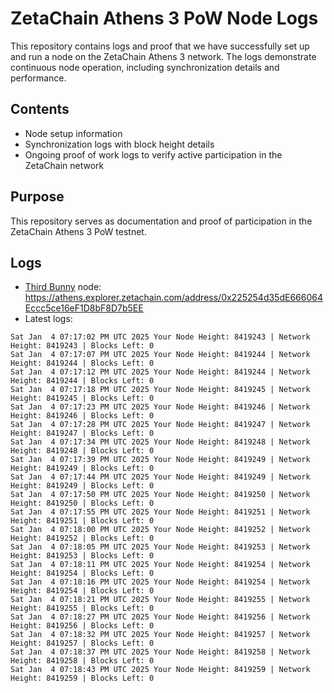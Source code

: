 # ZetaChain Athens 3 PoW Node Logs
This repository contains logs and proof that we have successfully set up and run a node on the ZetaChain Athens 3 network. The logs demonstrate continuous node operation, including synchronization details and performance.

## Contents
- Node setup information
- Synchronization logs with block height details
- Ongoing proof of work logs to verify active participation in the ZetaChain network

## Purpose
This repository serves as documentation and proof of participation in the ZetaChain Athens 3 PoW testnet.

## Logs

- [Third Bunny](https://thirdbunny.xyz/) node: https://athens.explorer.zetachain.com/address/0x225254d35dE666064Eccc5ce16eF1D8bF8D7b5EE
- Latest logs:
```
Sat Jan  4 07:17:02 PM UTC 2025 Your Node Height: 8419243 | Network Height: 8419243 | Blocks Left: 0
Sat Jan  4 07:17:07 PM UTC 2025 Your Node Height: 8419244 | Network Height: 8419244 | Blocks Left: 0
Sat Jan  4 07:17:12 PM UTC 2025 Your Node Height: 8419244 | Network Height: 8419244 | Blocks Left: 0
Sat Jan  4 07:17:18 PM UTC 2025 Your Node Height: 8419245 | Network Height: 8419245 | Blocks Left: 0
Sat Jan  4 07:17:23 PM UTC 2025 Your Node Height: 8419246 | Network Height: 8419246 | Blocks Left: 0
Sat Jan  4 07:17:28 PM UTC 2025 Your Node Height: 8419247 | Network Height: 8419247 | Blocks Left: 0
Sat Jan  4 07:17:34 PM UTC 2025 Your Node Height: 8419248 | Network Height: 8419248 | Blocks Left: 0
Sat Jan  4 07:17:39 PM UTC 2025 Your Node Height: 8419249 | Network Height: 8419249 | Blocks Left: 0
Sat Jan  4 07:17:44 PM UTC 2025 Your Node Height: 8419249 | Network Height: 8419249 | Blocks Left: 0
Sat Jan  4 07:17:50 PM UTC 2025 Your Node Height: 8419250 | Network Height: 8419250 | Blocks Left: 0
Sat Jan  4 07:17:55 PM UTC 2025 Your Node Height: 8419251 | Network Height: 8419251 | Blocks Left: 0
Sat Jan  4 07:18:00 PM UTC 2025 Your Node Height: 8419252 | Network Height: 8419252 | Blocks Left: 0
Sat Jan  4 07:18:05 PM UTC 2025 Your Node Height: 8419253 | Network Height: 8419253 | Blocks Left: 0
Sat Jan  4 07:18:11 PM UTC 2025 Your Node Height: 8419254 | Network Height: 8419254 | Blocks Left: 0
Sat Jan  4 07:18:16 PM UTC 2025 Your Node Height: 8419254 | Network Height: 8419254 | Blocks Left: 0
Sat Jan  4 07:18:21 PM UTC 2025 Your Node Height: 8419255 | Network Height: 8419255 | Blocks Left: 0
Sat Jan  4 07:18:27 PM UTC 2025 Your Node Height: 8419256 | Network Height: 8419256 | Blocks Left: 0
Sat Jan  4 07:18:32 PM UTC 2025 Your Node Height: 8419257 | Network Height: 8419257 | Blocks Left: 0
Sat Jan  4 07:18:37 PM UTC 2025 Your Node Height: 8419258 | Network Height: 8419258 | Blocks Left: 0
Sat Jan  4 07:18:43 PM UTC 2025 Your Node Height: 8419259 | Network Height: 8419259 | Blocks Left: 0
```
